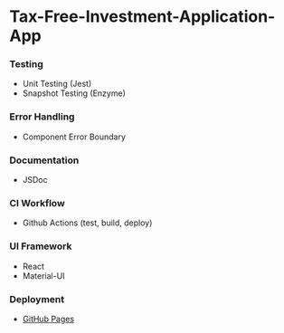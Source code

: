 # Tax-Free-Investment-Application-App

### Testing
- Unit Testing (Jest)
- Snapshot Testing (Enzyme)

### Error Handling
- Component Error Boundary

### Documentation
- JSDoc

### CI Workflow
- Github Actions (test, build, deploy)

### UI Framework
- React
- Material-UI

### Deployment
- [GitHub Pages](https://uncaughttypeerror.github.io/Tax-Free-Investment-Application-App/)